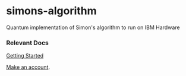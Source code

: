 # simons-algorithm
Quantum implementation of Simon's algorithm to run on IBM Hardware

### Relevant Docs
[Getting Started](https://docs.quantum.ibm.com/start/hello-world)

[Make an account](https://quantum.ibm.com/).